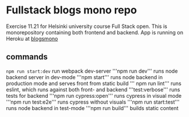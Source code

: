 # Fullstack blogs mono repo
Exercise 11.21 for Helsinki university course Full Stack open. This is monorepository containing both frontend and backend.
App is running on Heroku at [blogsmono](https://blogsmono.herokuapp.com)

## commands

```npm run start:dev``` run webpack dev-server
'''npm run dev''' runs node backend server in dev-mode
'''npm start''' runs node backend in production mode and serves front from static build
''' npm run lint''' runs eslint, which runs against both front- and backend
'''test:verbose''' runs tests for backend
'''npm run cypress:open''' runs cypress in visual mode
'''npm run test:e2e''' runs cypress without visuals
'''npm run start:test''' runs node backend in test-mode
'''npm run build''' builds static content
